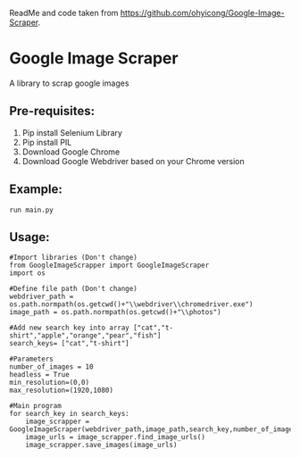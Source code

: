 ReadMe and code taken from https://github.com/ohyicong/Google-Image-Scraper.

# Google Image Scraper
A library to scrap google images

## Pre-requisites:
1. Pip install Selenium Library
2. Pip install PIL
3. Download Google Chrome 
4. Download Google Webdriver based on your Chrome version

## Example:
```
run main.py
```

## Usage:
```
#Import libraries (Don't change)
from GoogleImageScrapper import GoogleImageScraper
import os

#Define file path (Don't change)
webdriver_path = os.path.normpath(os.getcwd()+"\\webdriver\\chromedriver.exe")
image_path = os.path.normpath(os.getcwd()+"\\photos")

#Add new search key into array ["cat","t-shirt","apple","orange","pear","fish"]
search_keys= ["cat","t-shirt"]

#Parameters
number_of_images = 10
headless = True
min_resolution=(0,0)
max_resolution=(1920,1080)

#Main program
for search_key in search_keys:
    image_scrapper = GoogleImageScraper(webdriver_path,image_path,search_key,number_of_images,headless,min_resolution,max_resolution)
    image_urls = image_scrapper.find_image_urls()
    image_scrapper.save_images(image_urls)

```
